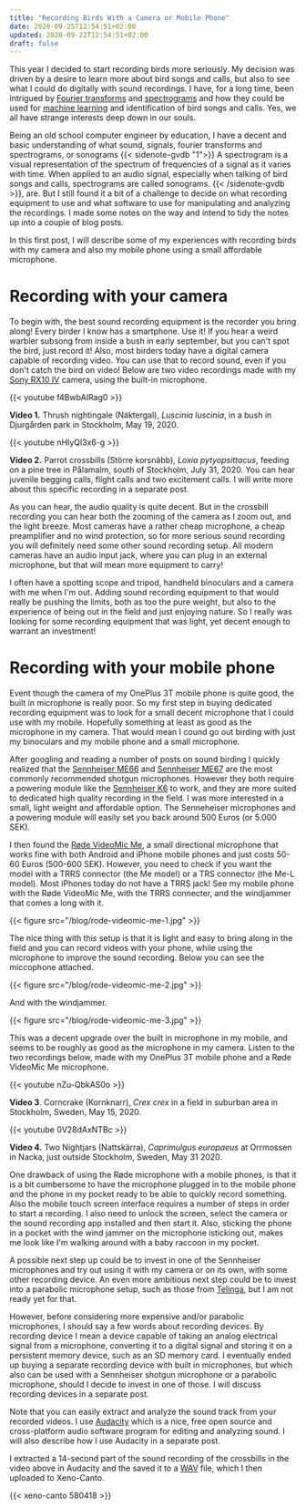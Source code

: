```yaml
---
title: "Recording Birds With a Camera or Mobile Phone"
date: 2020-09-25T12:54:51+02:00
updated: 2020-09-22T12:54:51+02:00
draft: false 
---
```


This year I decided to start recording birds more seriously. My decision was driven
by a desire to learn more about bird songs and calls, but also to see what I could do
digitally with sound recordings. I have, for a long time, been intrigued by [Fourier
transforms](https://en.wikipedia.org/wiki/Fourier_transform) and [spectrograms](https://en.wikipedia.org/wiki/Spectrogram)
and how they could be used for [machine learning](https://en.wikipedia.org/wiki/Machine_learning)
and identification of bird songs and calls. Yes, we all have strange interests deep
down in our souls.

Being an old school computer engineer by education, I have a decent and basic
understanding of what sound, signals, fourier transforms and spectrograms, or
sonograms {{< sidenote-gvdb "1">}} A spectrogram is a visual representation of the
spectrum of frequencies of a signal as it varies with time. When applied to an audio
signal, especially when talking of bird songs and calls, spectrograms are called sonograms. {{< /sidenote-gvdb >}}, are.
But I still found it a bit of a challenge to decide on what recording equipment to
use and what software to use for manipulating and analyzing
the recordings. I made some notes on the way and intend to tidy the notes up into
a couple of blog posts.

In this first post, I will describe some of my experiences with recording birds
with my camera and also my mobile phone using a small affordable microphone.

# Recording with your camera

To begin with, the best sound recording equipment is the recorder you bring along!
Every birder I know has a smartphone. Use it! If you hear a weird warbler subsong
from inside a bush in early september, but you can't spot the bird, just record
it! Also, most birders today have a digital camera capable of recording video.
 You can use that to record sound, even if you don't catch the bird on video!
Below are two video recordings made with my [Sony RX10 IV](https://www.sony.com/electronics/cyber-shot-compact-cameras/dsc-rx10m4)
camera, using the built-in microphone.

{{< youtube f4BwbAIRag0 >}}

**Video 1.** Thrush nightingale (Näktergal), _Luscinia luscinia_, in a bush in
Djurgården park in Stockholm, May 19, 2020.

{{< youtube nHIyQl3x6-g >}}

**Video 2.** Parrot crossbills (Större korsnäbb), _Loxia pytyopsittacus_, feeding
on a pine tree in Pålamalm, south of Stockholm, July 31, 2020. You can hear juvenile
begging calls, flight calls and two excitement calls. I will write more about this
specific recording in a separate post.

As you can hear, the audio quality is quite decent. But in the crossbill recording
you can hear both the zooming of the camera as I zoom out, and the light breeze.
Most cameras have a rather cheap microphone, a cheap preamplifier and no wind
protection, so for more serious sound recording you will definitely need some other
sound recording setup. All modern cameras have an audio input jack, where you can
plug in an external microphone, but that will mean more equipment to carry!

I often have a spotting scope and tripod, handheld binoculars and a camera with
me when I'm out. Adding sound recording equipment to that would really be pushing the
limits, both as too the pure weight, but also to the experience of being out in
the field and just enjoying nature. So I really was looking for some recording
equipment that was light, yet decent enough to warrant an investment!

# Recording with your mobile phone

Event though the camera of my OnePlus 3T mobile phone is quite good, the built
in microphone is really poor. So my first step in buying dedicated recording
equipment was to look for a small decent microphone that I could use with my mobile.
Hopefully something at least as good as the microphone in my camera. That would
mean I cound go out birding with just my binoculars and my mobile phone and a
small microphone.

After googling and reading a number of posts on sound birding I quickly realized that
the [Sennheiser ME66](https://sv-se.sennheiser.com/directional-microphone-shotgun-film-broadcast-me-66) and
[Sennheiser ME67](https://sv-se.sennheiser.com/highly-directional-microphone-long-gun-me-67)
are the most commonly recommended shotgun microphones. However they both require
a powering module like the [Sennheiser
K6](https://sv-se.sennheiser.com/modular-microphone-system-k-6) to work, and
they are more suited to dedicated high quality recording in the field. I was
more interested in a small, light weight and affordable option. The Senneheiser
microphones and a powering module will easily set you back around 500 Euros (or
5.000 SEK).

I then found the [Røde VideoMic Me](https://www.rode.com/microphones/videomicme),
a small directional microphone that works fine with both Android and iPhone mobile
phones and just costs 50-60 Euros (500-600 SEK). However, you need to check if
you want the model with a TRRS connector (the Me model) or a TRS connector
(the Me-L model). Most iPhones today do not have a TRRS jack! See my mobile
phone with the Røde VideoMic Me, with the TRRS connecter, and the windjammer
that comes a long with it.

{{< figure src="/blog/rode-videomic-me-1.jpg" >}}

The nice thing with this setup is that it is light and easy to bring along in the
field and you can record videos with your phone, while using the microphone to
improve the sound recording. Below you can see the miccophone attached.

{{< figure src="/blog/rode-videomic-me-2.jpg" >}}

And with the windjammer.

{{< figure src="/blog/rode-videomic-me-3.jpg" >}}

This was a decent upgrade over the built in microphone in my mobile, and seems
to be roughly as good as the microphone in my camera. Listen to the two recordings
below, made with my OnePlus 3T mobile phone and a Røde VideoMic Me microphone.

{{< youtube nZu-QbkAS0o >}}

**Video 3**. Corncrake (Kornknarr), _Crex crex_ in a field in suburban area in
Stockholm, Sweden, May 15, 2020.

{{< youtube 0V28dAxNTBc >}}

**Video 4.** Two Nightjars (Nattskärra), _Caprimulgus europaeus_ at Orrmossen
in Nacka, just outside Stockholm, Sweden, May 31 2020.

One drawback of using the Røde microphone with a mobile phones, is that it is a
bit cumbersome to have the microphone plugged in to the mobile phone and the
phone in my pocket ready to be able to quickly record something. Also the mobile
touch screen interface requires a number of steps in order to start a recording.
I also need to unlock the screen, select the camera or the sound recording app
installed and then start it. Also, sticking the phone in a pocket with the wind
jammer on the microphone isticking out, makes me look like I'm walking around with
a baby raccoon in my pocket.

A possible next step up could be to invest in one of the Sennheiser microphones
and try out using it with my camera or on its own, with some other recording device.
An even more ambitious next step could be to invest into a parabolic microphone
setup, such as those from [Telinga](https://www.telinga.com/products/), but I am
not ready yet for that.

However, before considering more expensive and/or parabolic microphones, I should
say a few words about recording devices. By recording device I mean a device
capable of taking an analog electrical signal from a microphone, converting it to
a digital signal and storing it on a persistent memory device, such as an SD
memory card. I eventually ended up buying a separate recording device with built in microphones,
but which also can be used with a Sennheiser shotgun microphone or a parabolic
microphone, should I decide to invest in one of those. I will discuss recording
devices in a separate post.

Note that you can easily extract and analyze the sound track from your recorded
videos. I use [Audacity](https://www.audacityteam.org/) which is a nice, free
open source and cross-platform audio software program for editing and analyzing
sound. I will also describe how I use Audacity in a separate post.

I extracted a 14-second part of the sound recording of the crossbills in the video
above in Audacity and the saved it to a [WAV](https://en.wikipedia.org/wiki/WAV)
file, which I then uploaded to Xeno-Canto.

{{< xeno-canto 580418 >}}
